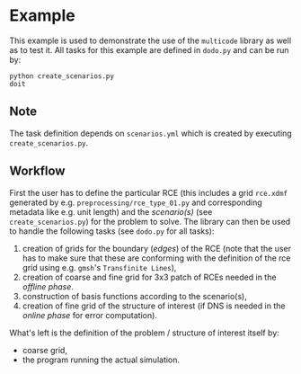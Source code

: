 # Example

This example is used to demonstrate the use of the `multicode` library as well as to test it.
All tasks for this example are defined in `dodo.py` and can be run by:
```
python create_scenarios.py
doit
```

Note
----
The task definition depends on `scenarios.yml` which is created by executing `create_scenarios.py`.

## Workflow

First the user has to define the particular RCE (this includes a grid ``rce.xdmf`` generated by 
e.g. `preprocessing/rce_type_01.py` and corresponding metadata like e.g. unit length) and the
*scenario(s)* (see `create_scenarios.py`) for the problem to solve.
The library can then be used to handle the following tasks (see ``dodo.py`` for all tasks):
1. creation of grids for the boundary (*edges*) of the RCE (note that the user has to make
sure that these are conforming with the definition of the rce grid using e.g. ``gmsh``'s ``Transfinite Lines``),
2. creation of coarse and fine grid for 3x3 patch of RCEs needed in the *offline phase*.
3. construction of basis functions according to the scenario(s),
4. creation of fine grid of the structure of interest (if DNS is needed in the *online phase* for error computation).

What's left is the definition of the problem / structure of interest itself by:
* coarse grid,
* the program running the actual simulation.
